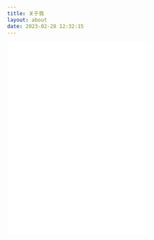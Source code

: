 ```yaml
---
title: 关于我
layout: about
date: 2023-02-28 12:32:15
---
```

<iframe frameborder="no" border="0" marginwidth="0" marginheight="0" width=330 height=450 src="//music.163.com/outchain/player?type=0&id=8146977939&auto=0&height=430"></iframe>
